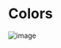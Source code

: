 # Colors

![image](https://user-images.githubusercontent.com/73894426/224788584-62eec749-4005-4ec6-98d9-f18e5322a6af.png)
